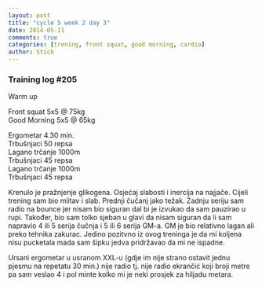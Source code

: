 ```yaml
---
layout: post
title: "cycle 5 week 2 day 3"
date: 2014-05-11
comments: true
categories: [trening, front squat, good morning, cardio]
author: Stick
---
```


### Training log #205

Warm up

Front squat 5x5 @ 75kg   
Good Morning 5x5 @ 65kg  

Ergometar 4.30 min.   
Trbušnjaci 50 repsa    
Lagano trčanje 1000m   
Trbušnjaci 45 repsa  
Lagano trčanje 1000m  
Trbušnjaci 45 repsa  

Krenulo je pražnjenje glikogena. Osjećaj slabosti i inercija na najjače. Cijeli trening sam bio mlitav i slab. Prednji čučanj jako težak. Zadnju seriju sam radio na bounce jer nisam bio siguran dal bi je izvukao da sam pauzirao u rupi. Također, bio sam tolko sjeban u glavi da nisam siguran da li sam napravio 4 ili 5 serija čučnja i 5 ili 6 serija GM-a. GM je bio relativno lagan ali preko tehnika zakurac. Jedino pozitvno iz ovog treninga je da mi koljena nisu pucketala mada sam šipku jedva pridržavao da mi ne ispadne.

Ursani ergometar u usranom XXL-u (gdje im nije strano ostavit jednu pjesmu na repetatu 30 min.) nije radio tj. nije radio ekrančić koji broji metre pa sam veslao 4 i pol minte kolko mi je neki prosjek za hiljadu metara. 

